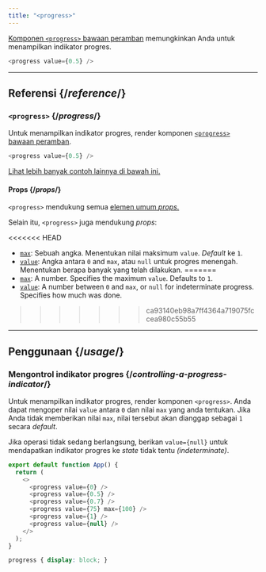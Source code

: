 ```yaml
---
title: "<progress>"
---
```


<Intro>

[Komponen `<progress>` bawaan peramban](https://developer.mozilla.org/en-US/docs/Web/HTML/Element/progress) memungkinkan Anda untuk menampilkan indikator progres.

```js
<progress value={0.5} />
```

</Intro>

<InlineToc />

---

## Referensi {/*reference*/}

### `<progress>` {/*progress*/}

Untuk menampilkan indikator progres, render komponen [`<progress>` bawaan peramban](https://developer.mozilla.org/en-US/docs/Web/HTML/Element/progress).

```js
<progress value={0.5} />
```

[Lihat lebih banyak contoh lainnya di bawah ini.](#usage)

#### Props {/*props*/}

`<progress>` mendukung semua [elemen umum *props*.](/reference/react-dom/components/common#props)

Selain itu, `<progress>` juga mendukung *props*:

<<<<<<< HEAD
* [`max`](https://developer.mozilla.org/en-US/docs/Web/HTML/Element/progress#attr-max): Sebuah angka. Menentukan nilai maksimum `value`. *Default* ke `1`.
* [`value`](https://developer.mozilla.org/en-US/docs/Web/HTML/Element/progress#attr-value): Angka antara `0` and `max`, atau `null` untuk progres menengah. Menentukan berapa banyak yang telah dilakukan.
=======
* [`max`](https://developer.mozilla.org/en-US/docs/Web/HTML/Element/progress#attr-max): A number. Specifies the maximum `value`. Defaults to `1`.
* [`value`](https://developer.mozilla.org/en-US/docs/Web/HTML/Element/progress#attr-value): A number between `0` and `max`, or `null` for indeterminate progress. Specifies how much was done.
>>>>>>> ca93140eb98a7ff4364a719075fccea980c55b55

---

## Penggunaan {/*usage*/}

### Mengontrol indikator progres {/*controlling-a-progress-indicator*/}

Untuk menampilkan indikator progres, render komponen `<progress>`. Anda dapat mengoper nilai `value` antara `0` dan nilai `max` yang anda tentukan. Jika Anda tidak memberikan nilai `max`, nilai tersebut akan dianggap sebagai `1` secara *default*.

Jika operasi tidak sedang berlangsung, berikan `value={null}` untuk mendapatkan indikator progres ke *state* tidak tentu *(indeterminate)*.

<Sandpack>

```js
export default function App() {
  return (
    <>
      <progress value={0} />
      <progress value={0.5} />
      <progress value={0.7} />
      <progress value={75} max={100} />
      <progress value={1} />
      <progress value={null} />
    </>
  );
}
```

```css
progress { display: block; }
```

</Sandpack>
